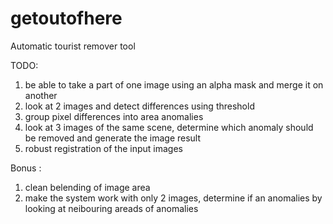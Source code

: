 getoutofhere
============

Automatic tourist remover tool

TODO: 
1. be able to take a part of one image using an alpha mask and merge it on another
2. look at 2 images and detect differences using threshold
3. group pixel differences into area anomalies
4. look at 3 images of the same scene, determine which anomaly should be removed and generate the image result 
5. robust registration of the input images

Bonus : 
1. clean belending of image area
2. make the system work with only 2 images, determine if an anomalies by looking at neibouring areads of anomalies 